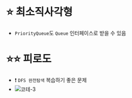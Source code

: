 # ⭐ 최소직사각형

* `PriorityQueue`도 `Queue` 인터페이스로 받을 수 있음

# ⭐⭐ 피로도

* ❗️ `DFS 완전탐색` 복습하기 좋은 문제
* ![코테-3](https://user-images.githubusercontent.com/76807762/179000543-c99054a7-5d77-440f-880b-bb96b1745c09.jpg)
